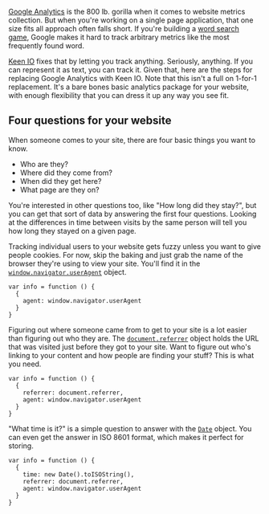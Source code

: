 <!--
title: Replacing Google Analytics with Keen IO
created: 22 April 2013 - 7:43 pm
updated: 23 April 2013 - 10:22 pm
publish: 23 April 2013
slug: keen-analysis
tags: coding, design
-->

[Google Analytics][] is the 800 lb. gorilla when it comes to website metrics
collection. But when you're working on a single page application, that one size
fits all approach often falls short. If you're building a [word search game][],
Google makes it hard to track arbitrary metrics like the most frequently found
word.

[Keen IO][] fixes that by letting you track anything. Seriously, anything. If
you can represent it as text, you can track it. Given that, here are the steps
for replacing Google Analytics with Keen IO. Note that this isn't a full on
1-for-1 replacement. It's a bare bones basic analytics package for your website,
with enough flexibility that you can dress it up any way you see fit.

## Four questions for your website ##

When someone comes to your site, there are four basic things you want to know.

* Who are they?
* Where did they come from?
* When did they get here?
* What page are they on?

You're interested in other questions too, like "How long did they stay?", but
you can get that sort of data by answering the first four questions. Looking
at the differences in time between visits by the same person will tell you how
long they stayed on a given page.

Tracking individual users to your website gets fuzzy unless you want to give
people cookies. For now, skip the baking and just grab the name of the browser
they're using to view your site. You'll find it in the
[`window.navigator.userAgent`][agent] object.

    var info = function () {
      {
        agent: window.navigator.userAgent
      }
    }

Figuring out where someone came from to get to your site is a lot easier than
figuring out who they are. The [`document.referrer`][referrer] object holds the
URL that was visited just before they got to your site. Want to figure out who's
linking to your content and how people are finding your stuff? This is what you
need.

    var info = function () {
      {
        referrer: document.referrer,
        agent: window.navigator.userAgent
      }
    }

"What time is it?" is a simple question to answer with the [`Date`][date]
object. You can even get the answer in ISO 8601 format, which makes it perfect
for storing.

    var info = function () {
      {
        time: new Date().toISOString(),
        referrer: document.referrer,
        agent: window.navigator.userAgent
      }
    }

[Google Analytics]: https://google.com/analytics/ "Various (Google): Google Analytics Official Website - Web Analytics and Reporting"
[word search game]: http://prolix-app.com/ "Frank Mitchell: Prolix is a word search game that lets you tweet your scores so your friends can play with you."
[Keen IO]: https://keen.io/ "Various (Keen IO): Analytics Backend as a Service"
[agent]: https://developer.mozilla.org/en-US/docs/DOM/window.navigator.userAgent "Various (Mozilla): window.navigator.userAgent - Document Object Model"
[referrer]: https://developer.mozilla.org/en-US/docs/DOM/document.referrer "Various (Mozilla): document.referrer - Document Object Model"
[date]: https://developer.mozilla.org/en-US/docs/JavaScript/Reference/Global_Objects/Date "Various (Mozilla): Date - JavaScript"
